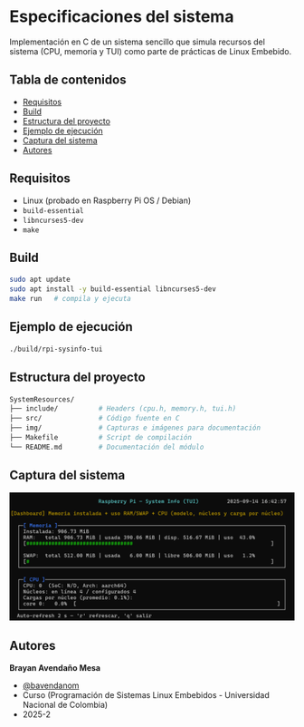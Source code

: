 # Especificaciones del sistema
Implementación en C de un sistema sencillo que simula recursos del sistema (CPU, memoria y TUI) como parte de prácticas de Linux Embebido.

## Tabla de contenidos
- [Requisitos](#requisitos)
- [Build](#build)
- [Estructura del proyecto](#estructura-del-proyecto)
- [Ejemplo de ejecución](#ejemplo-de-ejecución)
- [Captura del sistema](#captura-del-sistema)
- [Autores](#autores)


## Requisitos
- Linux (probado en Raspberry Pi OS / Debian)
- `build-essential`
- `libncurses5-dev`
- `make`

## Build
```bash
sudo apt update
sudo apt install -y build-essential libncurses5-dev
make run   # compila y ejecuta
```
## Ejemplo de ejecución
```bash
./build/rpi-sysinfo-tui
```

## Estructura del proyecto

```bash
SystemResources/
├── include/          # Headers (cpu.h, memory.h, tui.h)
├── src/              # Código fuente en C
├── img/              # Capturas e imágenes para documentación
├── Makefile          # Script de compilación
└── README.md         # Documentación del módulo
```

## Captura del sistema

![Captura del sistema](img/CapturaSistema.png)


## Autores

**Brayan Avendaño Mesa**
- [@bavendanom](https://www.github.com/bavendanom)
- Curso (Programación de Sistemas Linux Embebidos - Universidad Nacional de Colombia)
- 2025-2

